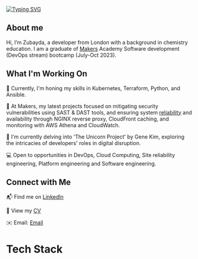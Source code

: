 [![Typing SVG](https://readme-typing-svg.demolab.com?font=Fira+Code&pause=1000&random=false&width=435&lines=Hello%2C+World!+%F0%9F%91%8B%F0%9F%8F%BE)](https://git.io/typing-svg)

## About me

Hi, I’m Zubayda, a developer from London with a background in chemistry education. I am a graduate of [Makers](https://makers.tech/) Academy Software development (DevOps stream) bootcamp (July-Oct 2023).

## What I'm Working On

🔭 Currently, I'm honing my skills in Kubernetes, Terraform, Python, and Ansible.

🔐 At Makers, my latest projects focused on mitigating security vulnerabilities using SAST & DAST tools, and ensuring system [reliability](https://github.com/Zhagi/Reliability-Project) and availability through NGINX reverse proxy, CloudFront caching, and monitoring with AWS Athena and CloudWatch.  

📖 I'm currently delving into 'The Unicorn Project' by Gene Kim, exploring the intricacies of developers' roles in digital disruption.  

💻 Open to opportunities in DevOps, Cloud Computing, Site reliability engineering, Platform engineering and Software engineering.

## Connect with Me

📬 Find me on [LinkedIn](https://www.linkedin.com/in/zubayda-h-5a629b201)

📄 View my [CV](https://github.com/yourusername/yourrepository/blob/main/yourcv.pdf)

✉️ Email: [Email](zubaydahagi@gmail.com)


# Tech Stack



